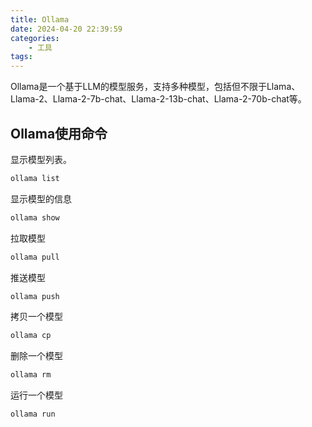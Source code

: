 ```yaml
---
title: Ollama
date: 2024-04-20 22:39:59
categories:
    - 工具
tags:
---
```


Ollama是一个基于LLM的模型服务，支持多种模型，包括但不限于Llama、Llama-2、Llama-2-7b-chat、Llama-2-13b-chat、Llama-2-70b-chat等。

<!--more-->

## Ollama使用命令

显示模型列表。

```bash
ollama list
```

显示模型的信息

```bash
ollama show
```

拉取模型

```bash
ollama pull
```

推送模型

```bash
ollama push
```

拷贝一个模型

```bash
ollama cp
```

删除一个模型

```bash
ollama rm
```

运行一个模型

```bash
ollama run
```
